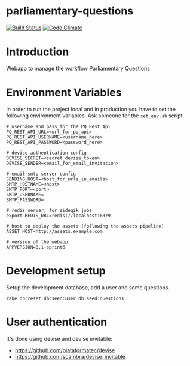 parliamentary-questions
=======================

[![Build Status](https://travis-ci.org/ministryofjustice/parliamentary-questions.png?branch=master)](https://travis-ci.org/ministryofjustice/parliamentary-questions)
[![Code Climate](https://codeclimate.com/github/ministryofjustice/parliamentary-questions/badges/gpa.svg)](https://codeclimate.com/github/ministryofjustice/parliamentary-questions)

# Introduction
Webapp to manage the workflow Parliamentary Questions


# Environment Variables

In order to run the project local and in production you have to set the following environment variables. Ask someone for the `set_env.sh` script.

    # username and pass for the PQ Rest Api
    PQ_REST_API_URL=<url_for_pq_api>
    PQ_REST_API_USERNAME=<username_here>
    PQ_REST_API_PASSWORD=<password_here>

    # devise authentication config
    DEVISE_SECRET=<secret_devise_token>
    DEVISE_SENDER=<email_for_email_invitation>

    # email smtp server config
    SENDING_HOST=<host_for_urls_in_emails>
    SMTP_HOSTNAME=<host>
    SMTP_PORT=<port>
    SMTP_USERNAME=
    SMTP_PASSWORD=

    # redis server, for sideqik jobs
    export REDIS_URL=redis://localhost:6379

    # host to deploy the assets (following the assets pipeline)
    ASSET_HOST=http://assets.example.com

    # version of the webapp
    APPVERSION=0.1-sprint6


# Development setup

Setup the development database, add a user and some questions.

    rake db:reset db:seed:user db:seed:questions


# User authentication

It's done using devise and devise invitable:

* https://github.com/plataformatec/devise
* https://github.com/scambra/devise_invitable
